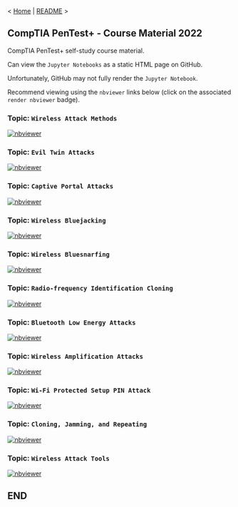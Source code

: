 < [Home](https://github.com/SeanOhAileasa) | [README](https://github.com/SeanOhAileasa/ptp-wireless-attacks/blob/main/README.md) >

## CompTIA PenTest+ - Course Material 2022

CompTIA PenTest+ self-study course material.

Can view the ``Jupyter Notebooks`` as a static HTML page on GitHub.

Unfortunately, GitHub may not fully render the ``Jupyter Notebook``.

Recommend viewing using the ``nbviewer`` links below (click on the associated ``render nbviewer`` badge).

### Topic: ``Wireless Attack Methods``

[![nbviewer](https://raw.githubusercontent.com/jupyter/design/master/logos/Badges/nbviewer_badge.svg)](https://nbviewer.jupyter.org/github/SeanOhAileasa/ptp-wireless-attacks/blob/main/ptp-wireless-attacks-wireless-attack-methods.ipynb)

### Topic: ``Evil Twin Attacks``

[![nbviewer](https://raw.githubusercontent.com/jupyter/design/master/logos/Badges/nbviewer_badge.svg)](https://nbviewer.jupyter.org/github/SeanOhAileasa/ptp-wireless-attacks/blob/main/ptp-wireless-attacks-evil-twin-attacks.ipynb)

### Topic: ``Captive Portal Attacks``

[![nbviewer](https://raw.githubusercontent.com/jupyter/design/master/logos/Badges/nbviewer_badge.svg)](https://nbviewer.jupyter.org/github/SeanOhAileasa/ptp-wireless-attacks/blob/main/ptp-wireless-attacks-captive-portal-attacks.ipynb)

### Topic: ``Wireless Bluejacking``

[![nbviewer](https://raw.githubusercontent.com/jupyter/design/master/logos/Badges/nbviewer_badge.svg)](https://nbviewer.jupyter.org/github/SeanOhAileasa/ptp-wireless-attacks/blob/main/ptp-wireless-attacks-wireless-bluejacking.ipynb)

### Topic: ``Wireless Bluesnarfing``

[![nbviewer](https://raw.githubusercontent.com/jupyter/design/master/logos/Badges/nbviewer_badge.svg)](https://nbviewer.jupyter.org/github/SeanOhAileasa/ptp-wireless-attacks/blob/main/ptp-wireless-attacks-wireless-bluesnarfing.ipynb)

### Topic: ``Radio-frequency Identification Cloning``

[![nbviewer](https://raw.githubusercontent.com/jupyter/design/master/logos/Badges/nbviewer_badge.svg)](https://nbviewer.jupyter.org/github/SeanOhAileasa/ptp-wireless-attacks/blob/main/ptp-wireless-attacks-radio-frequency-identification-cloning.ipynb)

### Topic: ``Bluetooth Low Energy Attacks``

[![nbviewer](https://raw.githubusercontent.com/jupyter/design/master/logos/Badges/nbviewer_badge.svg)](https://nbviewer.jupyter.org/github/SeanOhAileasa/ptp-wireless-attacks/blob/main/ptp-wireless-attacks-bluetooth-low-energy-attacks.ipynb)

### Topic: ``Wireless Amplification Attacks``

[![nbviewer](https://raw.githubusercontent.com/jupyter/design/master/logos/Badges/nbviewer_badge.svg)](https://nbviewer.jupyter.org/github/SeanOhAileasa/ptp-wireless-attacks/blob/main/ptp-wireless-attacks-wireless-amplification-attacks.ipynb)

### Topic: ``Wi-Fi Protected Setup PIN Attack``

[![nbviewer](https://raw.githubusercontent.com/jupyter/design/master/logos/Badges/nbviewer_badge.svg)](https://nbviewer.jupyter.org/github/SeanOhAileasa/ptp-wireless-attacks/blob/main/ptp-wireless-attacks-wi-fi-protected-setup-pin-attack.ipynb)

### Topic: ``Cloning, Jamming, and Repeating``

[![nbviewer](https://raw.githubusercontent.com/jupyter/design/master/logos/Badges/nbviewer_badge.svg)](https://nbviewer.jupyter.org/github/SeanOhAileasa/ptp-wireless-attacks/blob/main/ptp-wireless-attacks-cloning-jamming-and-repeating.ipynb)

### Topic: ``Wireless Attack Tools``

[![nbviewer](https://raw.githubusercontent.com/jupyter/design/master/logos/Badges/nbviewer_badge.svg)](https://nbviewer.jupyter.org/github/SeanOhAileasa/ptp-wireless-attacks/blob/main/ptp-wireless-attacks-wireless-attack-tools.ipynb)

## END